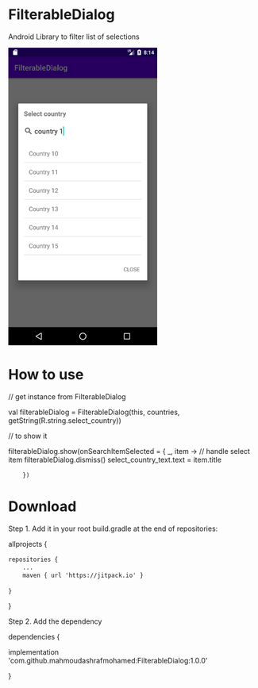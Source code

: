 # FilterableDialog
Android Library to filter list of selections

<img src="Screenshot_1590327098.png" width="300">

# How to use

 // get instance from FilterableDialog

  val filterableDialog = FilterableDialog(this, countries, getString(R.string.select_country))

  // to show it

 filterableDialog.show(onSearchItemSelected = { _, item ->
            // handle select item
            filterableDialog.dismiss()
            select_country_text.text = item.title

        })

# Download

Step 1.
Add it in your root build.gradle at the end of repositories:

allprojects {

	repositories {
		...
		maven { url 'https://jitpack.io' }

	}

}


Step 2. Add the dependency

dependencies {

implementation 'com.github.mahmoudashrafmohamed:FilterableDialog:1.0.0'

}
